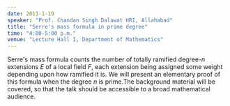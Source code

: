 ```yaml
---
date: 2011-1-19
speaker: "Prof. Chandan Singh Dalawat HRI, Allahabad"
title: "Serre's mass formula in prime degree"
time: "4:00-5:00 p.m."
venue: "Lecture Hall I, Department of Mathematics"
---
```

Serre's mass formula counts the number of totally ramified degree-$n$
extensions $E$ of a local field $F$, each extension being assigned
some weight depending upon how ramified it is. We will present an
elementary proof of this formula when the degree $n$ is prime.The
background material will be covered, so that the talk should be
accessible to a broad mathematical audience.
